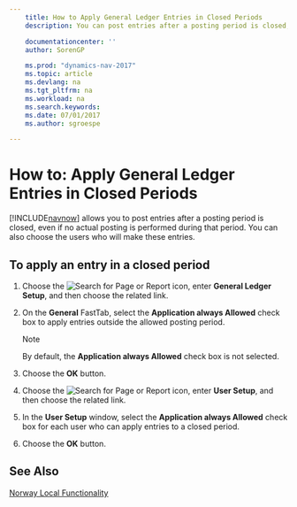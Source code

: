 ```yaml
---
    title: How to Apply General Ledger Entries in Closed Periods
    description: You can post entries after a posting period is closed, even if no actual posting is performed during that period.

    documentationcenter: ''
    author: SorenGP

    ms.prod: "dynamics-nav-2017"
    ms.topic: article
    ms.devlang: na
    ms.tgt_pltfrm: na
    ms.workload: na
    ms.search.keywords:
    ms.date: 07/01/2017
    ms.author: sgroespe

---
```

# How to: Apply General Ledger Entries in Closed Periods
[!INCLUDE[navnow](../../includes/navnow_md.md)] allows you to post entries after a posting period is closed, even if no actual posting is performed during that period. You can also choose the users who will make these entries.  

## To apply an entry in a closed period  

1.  Choose the ![Search for Page or Report](../../media/ui-search/search_small.png "Search for Page or Report icon") icon, enter **General Ledger Setup**, and then choose the related link.  
2.  On the **General** FastTab, select the **Application always Allowed** check box to apply entries outside the allowed posting period.  

    > [!NOTE]  
    >  By default, the **Application always Allowed** check box is not selected.  

3.  Choose the **OK** button.  
4.  Choose the ![Search for Page or Report](../../media/ui-search/search_small.png "Search for Page or Report icon") icon, enter **User Setup**, and then choose the related link.  
5.  In the **User Setup** window, select the **Application always Allowed** check box for each user who can apply entries to a closed period.  
6.  Choose the **OK** button.  

## See Also  
[Norway Local Functionality](norway-local-functionality.md)

